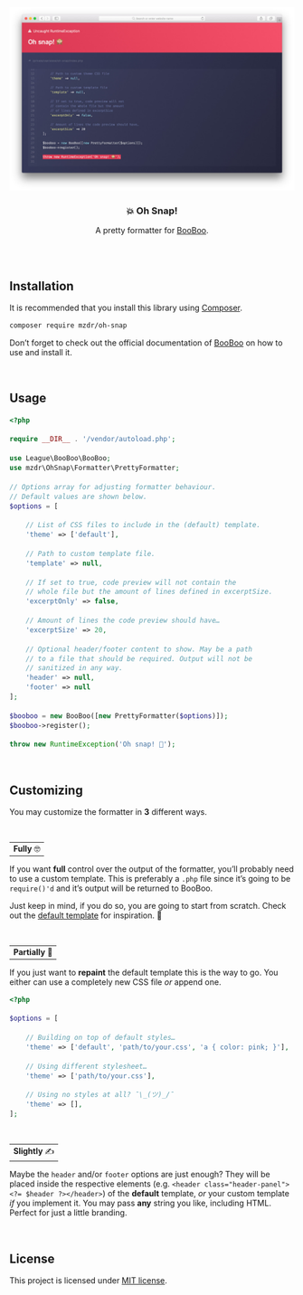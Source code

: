 ![Screenshot](screenshot.jpg)

<h3 align="center">💥 Oh Snap!</h3>
<p align="center">A pretty formatter for <a href="https://github.com/thephpleague/booboo">BooBoo</a>.</p><br><br>

## Installation

It is recommended that you install this library using [Composer].

```bash
composer require mzdr/oh-snap
```

Don’t forget to check out the official documentation of [BooBoo] on how to use and install it.

<br>

## Usage

```php
<?php

require __DIR__ . '/vendor/autoload.php';

use League\BooBoo\BooBoo;
use mzdr\OhSnap\Formatter\PrettyFormatter;

// Options array for adjusting formatter behaviour.
// Default values are shown below.
$options = [

    // List of CSS files to include in the (default) template.
    'theme' => ['default'],

    // Path to custom template file.
    'template' => null,

    // If set to true, code preview will not contain the
    // whole file but the amount of lines defined in excerptSize.
    'excerptOnly' => false,

    // Amount of lines the code preview should have…
    'excerptSize' => 20,

    // Optional header/footer content to show. May be a path
    // to a file that should be required. Output will not be
    // sanitized in any way.
    'header' => null,
    'footer' => null
];

$booboo = new BooBoo([new PrettyFormatter($options)]);
$booboo->register();

throw new RuntimeException('Oh snap! 🙈');
```

<br>

## Customizing

You may customize the formatter in **3** different ways.

<br><table><tr><td>**Fully** 🤓</td></tr></table>

If you want **full** control over the output of the formatter, you’ll probably need to use a custom template. This is preferably a `.php` file since it’s going to be `require()'d` and it’s output will be returned to BooBoo.

Just keep in mind, if you do so, you are going to start from scratch. Check out the [default template] for inspiration. 🌟

<br><table><tr><td>**Partially** 💄</td></tr></table>

If you just want to **repaint** the default template this is the way to go. You either can use a completely new CSS file _or_ append one.

```php
<?php

$options = [

    // Building on top of default styles…
    'theme' => ['default', 'path/to/your.css', 'a { color: pink; }'],

    // Using different stylesheet…
    'theme' => ['path/to/your.css'],

    // Using no styles at all? ¯\_(ツ)_/¯
    'theme' => [],
];
```

<br><table><tr><td>**Slightly** ✍️</td></tr></table>

Maybe the `header` and/or `footer` options are just enough? They will be placed inside the respective elements (e.g. `<header class="header-panel"><?= $header ?></header>`) of the **default** template, _or_ your custom template _if_ you implement it. You may pass **any** string you like, including HTML. Perfect for just a little branding.

<br>

## License

This project is licensed under [MIT license].

[BooBoo]: https://github.com/thephpleague/booboo
[Composer]: https://getcomposer.org/doc/00-intro.md
[MIT license]: ./LICENSE
[default template]: ./templates/default/default.php
